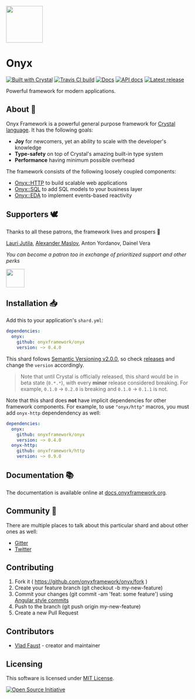 <a href="https://onyxframework.org"><img width="100" height="100" src="https://onyxframework.org/img/logo.svg"></a>

# Onyx

[![Built with Crystal](https://img.shields.io/badge/built%20with-crystal-000000.svg?style=flat-square)](https://crystal-lang.org/)
[![Travis CI build](https://img.shields.io/travis/onyxframework/onyx/stable.svg?style=flat-square)](https://travis-ci.org/onyxframework/onyx)
[![Docs](https://img.shields.io/badge/docs-online-brightgreen.svg?style=flat-square)](https://docs.onyxframework.org)
[![API docs](https://img.shields.io/badge/api_docs-online-brightgreen.svg?style=flat-square)](https://api.onyxframework.org/onyx)
[![Latest release](https://img.shields.io/github/release/onyxframework/onyx.svg?style=flat-square)](https://github.com/onyxframework/onyx/releases)

Powerful framework for modern applications.

## About 👋

Onyx Framework is a powerful general purpose framework for [Crystal language](https://crystal-lang.org/). It has the following goals:

* **Joy** for newcomers, yet an ability to scale with the developer's knowledge
* **Type-safety** on top of Crystal's amazing built-in type system
* **Performance** having minimum possible overhead

The framework consists of the following loosely coupled components:

* [Onyx::HTTP](https://github.com/onyxframework/http) to build scalable web applications
* [Onyx::SQL](https://github.com/onyxframework/sql) to add SQL models to your business layer
* [Onyx::EDA](https://github.com/onyxframework/eda) to implement events-based reactivity

## Supporters 🕊

Thanks to all these patrons, the framework lives and prospers 🙏

[Lauri Jutila](https://github.com/ljuti), [Alexander Maslov](https://seendex.ru), Anton Yordanov, Dainel Vera

*You can become a patron too in exchange of prioritized support and other perks*

<a href="https://www.patreon.com/vladfaust"><img height="50" src="https://onyxframework.org/img/patreon-button.svg"></a>

## Installation 📥

Add this to your application's `shard.yml`:

```yaml
dependencies:
  onyx:
    github: onyxframework/onyx
    version: ~> 0.4.0
```

This shard follows [Semantic Versioning v2.0.0](http://semver.org/), so check [releases](https://github.com/onyxframework/rest/releases) and change the `version` accordingly.

> Note that until Crystal is officially released, this shard would be in beta state (`0.*.*`), with every **minor** release considered breaking. For example, `0.1.0` → `0.2.0` is breaking and `0.1.0` → `0.1.1` is not.

Note that this shard does **not** have implicit dependencies for other framework components. For example, to use `"onyx/http"` macros, you must add `onyx-http` dependendency as well:

```yaml
dependencies:
  onyx:
    github: onyxframework/onyx
    version: ~> 0.4.0
  onyx-http:
    github: onyxframework/http
    version: ~> 0.9.0
```

## Documentation 📚

The documentation is available online at [docs.onyxframework.org](https://docs.onyxframework.org).

## Community 🍪

There are multiple places to talk about this particular shard and about other ones as well:

* [Gitter](https://gitter.im/onyxframework/Lobby)
* [Twitter](https://twitter.com/onyxframework)

## Contributing

1. Fork it ( https://github.com/onyxframework/onyx/fork )
2. Create your feature branch (git checkout -b my-new-feature)
3. Commit your changes (git commit -am 'feat: some feature') using [Angular style commits](https://github.com/angular/angular/blob/master/CONTRIBUTING.md#commit)
4. Push to the branch (git push origin my-new-feature)
5. Create a new Pull Request

## Contributors

- [Vlad Faust](https://github.com/vladfaust) - creator and maintainer

## Licensing

This software is licensed under [MIT License](LICENSE).

[![Open Source Initiative](https://upload.wikimedia.org/wikipedia/commons/thumb/4/42/Opensource.svg/100px-Opensource.svg.png)](https://opensource.org/licenses/MIT)
